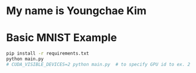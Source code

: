 # My name is Youngchae Kim
# Basic MNIST Example

```bash
pip install -r requirements.txt
python main.py
# CUDA_VISIBLE_DEVICES=2 python main.py  # to specify GPU id to ex. 2
```
